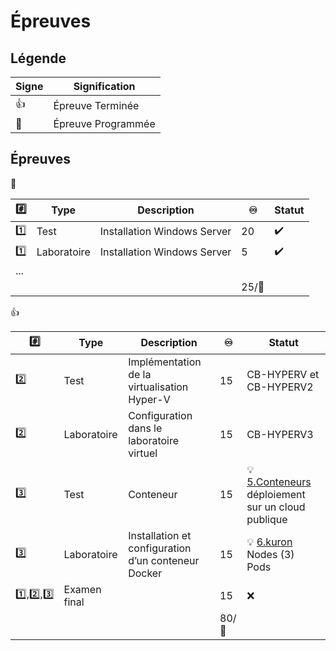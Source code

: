# Épreuves

## Légende

| Signe              | Signification                 |
|--------------------|-------------------------------|
| :+1:               | Épreuve Terminée              |
| :calendar:         | Épreuve Programmée            |


## Épreuves

:tada:

|:hash: | Type        | Description                                         |:infinity:| Statut           |
|-------|-------------|-----------------------------------------------------|---------|------------------|
| :one: | Test        | Installation Windows Server                         |       20|:heavy_check_mark:|
| :one: | Laboratoire | Installation Windows Server                         |        5|:heavy_check_mark:|
| ... | | | |
|       |             |                                                     | 25/:100:|                 |

:+1:

|:hash: | Type        | Description                                         |:infinity:| Statut           |
|-------|-------------|-----------------------------------------------------|---------|------------------|
| :two: | Test        | Implémentation de la virtualisation Hyper-V         |       15|CB-HYPERV et CB-HYPERV2 |
| :two: | Laboratoire | Configuration dans le laboratoire virtuel           |       15| CB-HYPERV3   |
|:three:| Test        | Conteneur                                           |       15|:bulb: [5.Conteneurs](../5.Conteneurs) déploiement sur un cloud publique   |
|:three:| Laboratoire | Installation et configuration d’un conteneur Docker |       15|:bulb: [6.kuron](../6.kuron) Nodes (3) Pods|
|:one:,:two:,:three:| Examen final        |                                       | 15|:x:|
|       |             |                                                     |80/:100:|                 |


